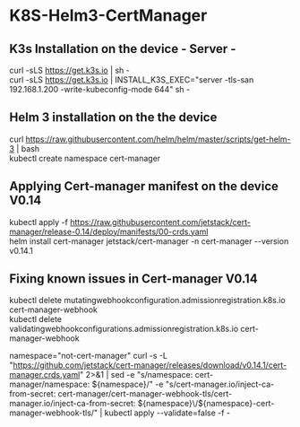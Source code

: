 # K8S-Helm3-CertManager

## K3s Installation on the device - Server -
curl -sLS https://get.k3s.io | sh - </br>
curl -sLS https://get.k3s.io | INSTALL_K3S_EXEC="server -tls-san 192.168.1.200 -write-kubeconfig-mode 644" sh - </br>

## Helm 3 installation on the the device

curl https://raw.githubusercontent.com/helm/helm/master/scripts/get-helm-3 | bash </br>
kubectl create namespace cert-manager </br>

## Applying Cert-manager manifest on the device V0.14
kubectl apply -f https://raw.githubusercontent.com/jetstack/cert-manager/release-0.14/deploy/manifests/00-crds.yaml </br>
helm install cert-manager jetstack/cert-manager -n cert-manager --version v0.14.1  </br>

## Fixing known issues in Cert-manager V0.14
kubectl delete mutatingwebhookconfiguration.admissionregistration.k8s.io cert-manager-webhook </br>
kubectl delete validatingwebhookconfigurations.admissionregistration.k8s.io cert-manager-webhook </br>

namespace="not-cert-manager"
curl -s -L "https://github.com/jetstack/cert-manager/releases/download/v0.14.1/cert-manager.crds.yaml" 2>&1 | sed -e "s/namespace: cert-manager/namespace: ${namespace}/" -e "s/cert-manager.io\/inject-ca-from-secret: cert-manager\/cert-manager-webhook-tls/cert-manager.io\/inject-ca-from-secret: ${namespace}\/${namespace}-cert-manager-webhook-tls/" |  kubectl apply --validate=false -f -
